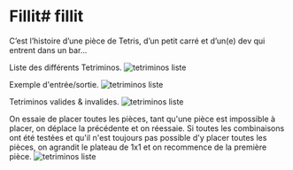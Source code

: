 # Fillit# fillit
 C’est l’histoire d’une pièce de Tetris, d’un petit carré et d’un(e) dev qui entrent dans un bar...
 
 Liste des différents Tetriminos.
<img src="https://cdn.discordapp.com/attachments/403918603914838018/568367519631540224/tetriminos-list.png"
     alt="tetriminos liste" />
 
 
 Exemple d'entrée/sortie.
 <img src="https://cdn.discordapp.com/attachments/403918603914838018/568367969550336003/tetriminos-io-exemples.png"
     alt="tetriminos liste" />
     
 Tetriminos valides & invalides.
 <img src="https://cdn.discordapp.com/attachments/403918603914838018/568368484883365898/tetriminos-valid-invalid.png"
     alt="tetriminos liste" />
     
 On essaie de placer toutes les pièces, tant qu'une pièce est impossible à placer, on déplace la précédente et on réessaie. Si toutes les combinaisons ont été testées et qu'il n'est toujours pas possible d'y placer toutes les pièces, on agrandit le plateau de 1x1 et on recommence de la première pièce.
 <img src="https://cdn.discordapp.com/attachments/403918603914838018/568369228596379649/tetriminos-place-try-move.png"
     alt="tetriminos liste" />
     
